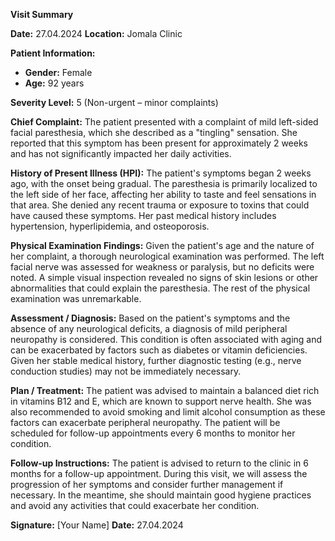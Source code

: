 **Visit Summary**

**Date:** 27.04.2024
**Location:** Jomala Clinic

**Patient Information:**
- **Gender:** Female
- **Age:** 92 years

**Severity Level:** 5 (Non-urgent – minor complaints)

**Chief Complaint:**
The patient presented with a complaint of mild left-sided facial paresthesia, which she described as a "tingling" sensation. She reported that this symptom has been present for approximately 2 weeks and has not significantly impacted her daily activities.

**History of Present Illness (HPI):**
The patient's symptoms began 2 weeks ago, with the onset being gradual. The paresthesia is primarily localized to the left side of her face, affecting her ability to taste and feel sensations in that area. She denied any recent trauma or exposure to toxins that could have caused these symptoms. Her past medical history includes hypertension, hyperlipidemia, and osteoporosis.

**Physical Examination Findings:**
Given the patient's age and the nature of her complaint, a thorough neurological examination was performed. The left facial nerve was assessed for weakness or paralysis, but no deficits were noted. A simple visual inspection revealed no signs of skin lesions or other abnormalities that could explain the paresthesia. The rest of the physical examination was unremarkable.

**Assessment / Diagnosis:**
Based on the patient's symptoms and the absence of any neurological deficits, a diagnosis of mild peripheral neuropathy is considered. This condition is often associated with aging and can be exacerbated by factors such as diabetes or vitamin deficiencies. Given her stable medical history, further diagnostic testing (e.g., nerve conduction studies) may not be immediately necessary.

**Plan / Treatment:**
The patient was advised to maintain a balanced diet rich in vitamins B12 and E, which are known to support nerve health. She was also recommended to avoid smoking and limit alcohol consumption as these factors can exacerbate peripheral neuropathy. The patient will be scheduled for follow-up appointments every 6 months to monitor her condition.

**Follow-up Instructions:**
The patient is advised to return to the clinic in 6 months for a follow-up appointment. During this visit, we will assess the progression of her symptoms and consider further management if necessary. In the meantime, she should maintain good hygiene practices and avoid any activities that could exacerbate her condition.

**Signature:** [Your Name]
**Date:** 27.04.2024